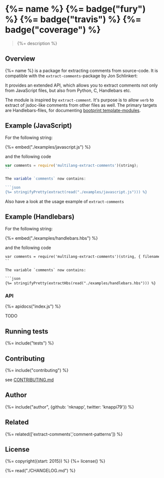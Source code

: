 # {%= name %} {%= badge("fury") %} {%= badge("travis") %} {%= badge("coverage") %}

> {%= description %}

## Overview

{%= name %} is a package for extracting comments from source-code. It is compatible with the 
`extract-comments`-package by Jon Schlinkert:

It provides an extended API, which allows you to extract comments not only from JavaScript
files, but also from Python, C, Handlebars etc.

The module is inspired by `extract-comment`. It's purpose is to allow `verb` to extract of
jsdoc-like comments from other files as well. The primary targets are Handlebars-files, for 
documenting [bootprint template-modules](https://github.com/nknapp/bootprint).

## Example (JavaScript)

For the following string:

{%= embed("./examples/javascript.js") %}

and the following code

```js
var comments = require('multilang-extract-comments')(string);
``

The variable `comments` now contains:

```json
{%= stringifyPretty(extract(read("./examples/javascript.js"))) %}
```

Also have a look at the usage example of `extract-comments`


## Example (Handlebars)

For the following string:

{%= embed("./examples/handlebars.hbs") %}

and the following code

```hbs
var comments = require('multilang-extract-comments')(string, { filename: 'handlebars.hbs'});
``

The variable `comments` now contains:

```json
{%= stringifyPretty(extractHbs(read("./examples/handlebars.hbs"))) %}
```


### API

{%= apidocs("index.js") %}

TODO

## Running tests
{%= include("tests") %}

## Contributing
{%= include("contributing") %}

see [CONTRIBUTING.md](./CONTRIBUTING.md)

## Author
{%= include("author", {github: 'nknapp', twitter: 'knappi79'}) %}

## Related 

{%= related(['extract-comments','comment-patterns']) %}


## License
{%= copyright({start: 2015}) %}
{%= license() %}

{%= read("./CHANGELOG.md") %}




